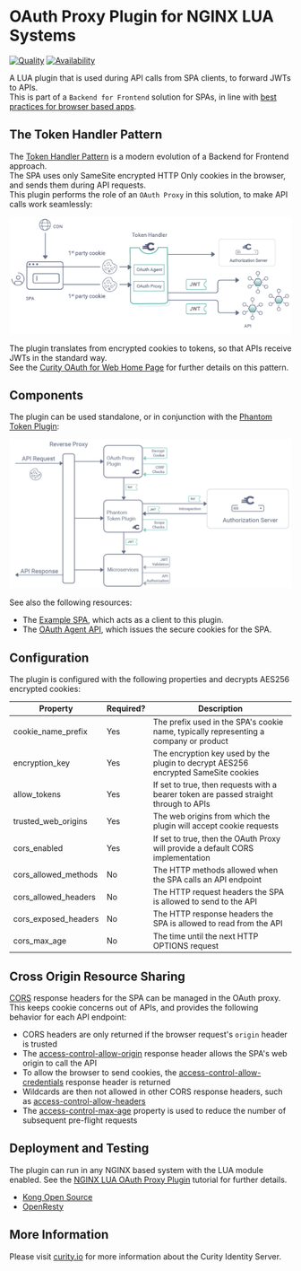 # OAuth Proxy Plugin for NGINX LUA Systems

[![Quality](https://img.shields.io/badge/quality-experiment-red)](https://curity.io/resources/code-examples/status/)
[![Availability](https://img.shields.io/badge/availability-source-blue)](https://curity.io/resources/code-examples/status/)

A LUA plugin that is used during API calls from SPA clients, to forward JWTs to APIs.\
This is part of a `Backend for Frontend` solution for SPAs, in line with [best practices for browser based apps](https://datatracker.ietf.org/doc/html/draft-ietf-oauth-browser-based-apps).

## The Token Handler Pattern

The [Token Handler Pattern](https://curity.io/resources/learn/the-token-handler-pattern/) is a modern evolution of a Backend for Frontend approach.\
The SPA uses only SameSite encrypted HTTP Only cookies in the browser, and sends them during API requests.\
This plugin performs the role of an `OAuth Proxy` in this solution, to make API calls work seamlessly:

![Logical Components](/doc/logical-components.png)

The plugin translates from encrypted cookies to tokens, so that APIs receive JWTs in the standard way.\
See the [Curity OAuth for Web Home Page](https://curity.io/product/token-service/oauth-for-web/) for further details on this pattern.

## Components

The plugin can be used standalone, or in conjunction with the [Phantom Token Plugin](https://curity.io/resources/learn/phantom-token-pattern/):

![API Flow](/doc/api-flow.png)

See also the following resources:

- The [Example SPA](https://github.com/curityio/web-oauth-via-bff), which acts as a client to this plugin.
- The [OAuth Agent API](https://github.com/curityio/token-handler-node-express), which issues the secure cookies for the SPA.

## Configuration

The plugin is configured with the following properties and decrypts AES256 encrypted cookies:

| Property | Required? | Description |
| -------- | --------- | ----------- |
| cookie_name_prefix | Yes | The prefix used in the SPA's cookie name, typically representing a company or product |
| encryption_key | Yes | The encryption key used by the plugin to decrypt AES256 encrypted SameSite cookies |
| allow_tokens | Yes | If set to true, then requests with a bearer token are passed straight through to APIs |
| trusted_web_origins | Yes | The web origins from which the plugin will accept cookie requests |
| cors_enabled | Yes | If set to true, then the OAuth Proxy will provide a default CORS implementation |
| cors_allowed_methods | No | The HTTP methods allowed when the SPA calls an API endpoint |
| cors_allowed_headers | No | The HTTP request headers the SPA is allowed to send to the API |
| cors_exposed_headers | No | The HTTP response headers the SPA is allowed to read from the API |
| cors_max_age | No | The time until the next HTTP OPTIONS request  |

## Cross Origin Resource Sharing

[CORS](https://developer.mozilla.org/en-US/docs/Web/HTTP/CORS) response headers for the SPA can be managed in the OAuth proxy.\
This keeps cookie concerns out of APIs, and provides the following behavior for each API endpoint:

- CORS headers are only returned if the browser request's `origin` header is trusted
- The [access-control-allow-origin](https://developer.mozilla.org/en-US/docs/Web/HTTP/Headers/Access-Control-Allow-Origin) response header allows the SPA's web origin to call the API
- To allow the browser to send cookies, the [access-control-allow-credentials](https://developer.mozilla.org/en-US/docs/Web/HTTP/Headers/Access-Control-Allow-Credentials) response header is returned
- Wildcards are then not allowed in other CORS response headers, such as [access-control-allow-headers](https://developer.mozilla.org/en-US/docs/Web/HTTP/Headers/Access-Control-Allow-Headers)
- The [access-control-max-age](https://developer.mozilla.org/en-US/docs/Web/HTTP/Headers/Access-Control-Max-Age) property is used to reduce the number of subsequent pre-flight requests

## Deployment and Testing

The plugin can run in any NGINX based system with the LUA module enabled.
See the [NGINX LUA OAuth Proxy Plugin](https://curity.io/resources/learn/oauth-proxy-plugin-lua) tutorial for further details.

- [Kong Open Source](/doc/kong.md)
- [OpenResty](/doc/openresty.md)

## More Information

Please visit [curity.io](https://curity.io/) for more information about the Curity Identity Server.
